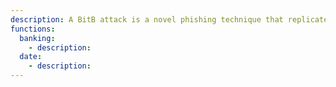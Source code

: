 ```yaml
---
description: A BitB attack is a novel phishing technique that replicates pop-up windows used for SSO in an effort to steal login credentials. It works like this: The cybercriminals register a website using the classic phishing technique of making a clone of a legitimate website. Alternatively, they could choose an attractive address and content that may lure victims — such as shopping deals, job opportunities, or news a user might want to comment on. The criminals set things up so that visitors need to sign in if they want to buy something, comment, or access other features that interest them. Then the malefactors add buttons that supposedly permit logging in through the legitimate services they want to harvest passwords from. If victims click on such a button, they’ll see a login window they’re familiar with, such as a Microsoft, Google, or Apple prompt, with the correct address, logo, and input fields — in short, all the components of the interface they’re used to seeing. The window can even display correct addresses when users hover the mouse over the “Log in” button and “Forgot password” link. The catch is that this isn’t actually a separate window — this marvel of deception is scripted to appear right on the page that is trying to trick the user. If you enter your credentials in this window, they won’t go to Microsoft, Google, or Apple, but rather straight to the cybercriminal’s server.
functions:
  banking:
    - description: 
  date:
    - description: 
---
```

